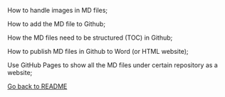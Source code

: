 How to handle images in MD files;  

How to add the MD file to Github;  

How the MD files need to be structured (TOC) in Github;  

How to publish MD files in Github to Word (or HTML website);  

Use GitHub Pages to show all the MD files under certain repository as a website;  

[Go back to README](README.MD)  

